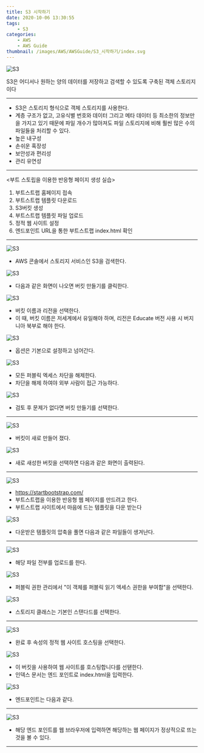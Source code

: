 ```yaml
---
title: S3 시작하기
date: 2020-10-06 13:30:55
tags:
    - S3
categories:
    - AWS
    - AWS Guide
thumbnail: /images/AWS/AWSGuide/S3_시작하기/index.svg
---
```


![S3](/images/AWS/AWSGuide/S3_시작하기/index.svg)

S3은 어디서나 원하는 양의 데이터를 저장하고 검색할 수 있도록 구축된 객체 스토리지이다

---------------------------------------

- S3은 스토리지 형식으로 객체 스토리지를 사용한다.
- 계층 구조가 없고, 고유식별 번호와 데이터 그리고 메타 데이터 등 최소한의 정보만을 가지고 있기 때문에 파일 개수가 많아져도 파일 스토리지에 비해 훨씬 많은 수의 파일들을 처리할 수 있다.
- 높은 내구성
- 손쉬운 혹장성
- 보안성과 편리성
- 관리 유연성

---------------------------------------

<부트 스토립을 이용한 반응형 페이지 생성 실습>
1. 부트스트랩 홈페이지 접속
2. 부트스트랩 템플릿 다운로드
3. S3버킷 생성
4. 부트스트랩 템플릿 파일 업로드
5. 정적 웹 사이트 설정
6. 엔드포인트 URL을 통한 부트스트랩 index.html 확인

---------------------------------------

![S3](/images/AWS/AWSGuide/S3_시작하기/S3Start.jpg)

- AWS 콘솔에서 스토리지 서비스인 S3을 검색한다.


![S3](/images/AWS/AWSGuide/S3_시작하기/S3Start1.jpg)

- 다음과 같은 화면이 나오면 버킷 만들기를 클릭한다.


![S3](/images/AWS/AWSGuide/S3_시작하기/S3Start2.jpg)

- 버킷 이름과 리전을 선택한다.
- 이 때, 버킷 이름은 저세계에서 유일해야 하며, 리전은 Educate 버전 사용 시 버지니아 북부로 해야 한다.


![S3](/images/AWS/AWSGuide/S3_시작하기/S3Start3.jpg)

- 옵션은 기본으로 설정하고 넘어간다.


![S3](/images/AWS/AWSGuide/S3_시작하기/S3Start4.jpg)

- 모든 퍼블릭 엑세스 차단을 해제한다.
- 차단을 해제 하여야 외부 사람이 접근 가능하다.


![S3](/images/AWS/AWSGuide/S3_시작하기/S3Start5.jpg)

- 검토 후 문제가 없다면 버킷 만들기를 선택한다.

---------------------------------------

![S3](/images/AWS/AWSGuide/S3_시작하기/S3Start6.jpg)

- 버킷이 새로 만들어 졌다.


![S3](/images/AWS/AWSGuide/S3_시작하기/S3Start7.jpg)

- 새로 새성한 버킷을 선택하면 다음과 같은 화면이 출력된다.

---------------------------------------

![S3](/images/AWS/AWSGuide/S3_시작하기/S3Start8.jpg)

- https://startbootstrap.com/
- 부트스트랩을 이용한 반응형 웹 페이지를 만드려고 한다.
- 부트스트랩 사이트에서 마음에 드는 템플릿을 다운 받는다


![S3](/images/AWS/AWSGuide/S3_시작하기/S3Start9.jpg)

- 다운받은 템플릿의 압축을 풀면 다음과 같은 파일들이 생겨난다.

---------------------------------------

![S3](/images/AWS/AWSGuide/S3_시작하기/S3Start10.jpg)

- 해당 파일 전부를 업로드를 한다.


![S3](/images/AWS/AWSGuide/S3_시작하기/S3Start11.jpg)

- 퍼블릭 권한 관리에서 "이 객체를 퍼블릭 읽기 엑세스 권한을 부여함"을 선택한다.


![S3](/images/AWS/AWSGuide/S3_시작하기/S3Start12.jpg)

- 스토리지 클래스는 기본인 스탠다드를 선택한다.

---------------------------------------

![S3](/images/AWS/AWSGuide/S3_시작하기/S3Start13.jpg)

- 완료 후 속성의 정적 웹 사이트 호스팅을 선택한다.


![S3](/images/AWS/AWSGuide/S3_시작하기/S3Start14.jpg)

- 이 버킷을 사용하여 웹 사이트를 호스팅합니다를 선탣한다.
- 인덱스 문서는 엔드 포인트로 index.html을 입력한다.


![S3](/images/AWS/AWSGuide/S3_시작하기/S3Start15.jpg)

- 엔드포인트는 다음과 같다.

---------------------------------------

![S3](/images/AWS/AWSGuide/S3_시작하기/S3Start16.jpg)

- 해당 엔드 포인트를 웹 브라우저에 입력하면 해당하는 웹 페이지가 정상적으로 뜨는 것을 볼 수 있다.




---------------------------------------